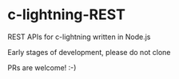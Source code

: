 # c-lightning-REST
REST APIs for c-lightning written in Node.js

Early stages of development, please do not clone

PRs are welcome! :-)
